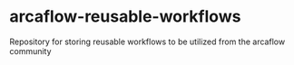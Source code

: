 # arcaflow-reusable-workflows
Repository for storing reusable workflows to be utilized from the arcaflow community
